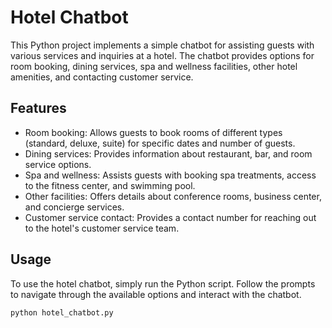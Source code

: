 # Hotel Chatbot

This Python project implements a simple chatbot for assisting guests with various services and inquiries at a hotel. The chatbot provides options for room booking, dining services, spa and wellness facilities, other hotel amenities, and contacting customer service.

## Features

- Room booking: Allows guests to book rooms of different types (standard, deluxe, suite) for specific dates and number of guests.
- Dining services: Provides information about restaurant, bar, and room service options.
- Spa and wellness: Assists guests with booking spa treatments, access to the fitness center, and swimming pool.
- Other facilities: Offers details about conference rooms, business center, and concierge services.
- Customer service contact: Provides a contact number for reaching out to the hotel's customer service team.

## Usage

To use the hotel chatbot, simply run the Python script. Follow the prompts to navigate through the available options and interact with the chatbot.

```bash
python hotel_chatbot.py

